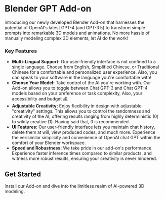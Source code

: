 # Blender GPT Add-on

Introducing our newly developed Blender Add-on that harnesses the potential of OpenAI's latest GPT-4 (and GPT-3.5) to transform simple prompts into remarkable 3D models and animations. No more hassle of manually modeling complex 3D elements, let AI do the work!

### Key Features

- **Multi-Lingual Support:** Our user-friendly interface is not confined to a single language. Choose from English, Simplified Chinese, or Traditional Chinese for a comfortable and personalized user experience. Also, you can speak to your software in the language you're comfortable with!
- **Choose Your Model:** Take control of the AI you're working with. Our Add-on allows you to toggle between Chat GPT-3 and Chat GPT-4 models based on your preference or task complexity, Also, your accessibility and budget 💰.
- **Adjustable Creativity:** Enjoy flexibility in design with adjustable "creativity" settings. This allows you to control the randomness and creativity of the AI, offering results ranging from highly deterministic (0) to wildly creative (1). Having said that, 0 is recommended.
- **UI Features:** Our user-friendly interface lets you maintain chat history, delete them at will, view produced codes, and much more. Experience the verisimilar simplicity and convenience of OpenAI chat GPT within the comfort of your Blender workspace.
- **Speed and Robustness:** We take pride in our add-on's performance. Experience faster inference times compared to similar products, and witness more robust results, ensuring your creativity is never hindered.

## Get Started

Install our Add-on and dive into the limitless realm of AI-powered 3D modeling.
